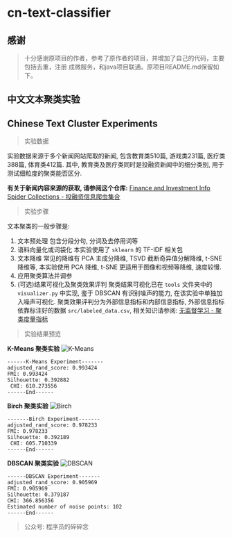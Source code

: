 # cn-text-classifier
## 感谢
>  十分感谢原项目的作者，参考了原作者的项目，并增加了自己的代码，主要包括去重，注册
> 成微服务，和java项目联通。原项目README.md保留如下。
## 中文文本聚类实验
## Chinese Text Cluster Experiments


>实验数据

实验数据来源于多个新闻网站爬取的新闻, 包含教育类510篇, 游戏类231篇, 医疗类388篇, 体育类412篇.
其中, 教育类及医疗类同时是投融资新闻中的细分类别, 用于测试细粒度的聚类能否区分.

**有关于新闻内容来源的获取, 请参阅这个仓库:** [Finance and Investment Info Spider Collections - 投融资信息爬虫集合
](https://github.com/FesonX/finvest-spider)


>实验步骤

文本聚类的一般步骤是:
1. 文本预处理
包含分段分句, 分词及去停用词等
2. 语料向量化或词袋化
本实验使用了 `sklearn` 的 TF-IDF 相关包
3. 文本降维
常见的降维有 PCA 主成分降维, TSVD 截断奇异值分解降维, t-SNE降维等, 本实验使用 PCA 降维, t-SNE 更适用于图像和视频等降维, 速度较慢.
4. 应用聚类算法并调参
5. (可选)结果可视化及聚类效果评判
聚类结果可视化已在 `tools` 文件夹中的 `visualizer.py` 中实现, 鉴于 DBSCAN 有识别噪声的能力, 在该实验中单独加入噪声可视化.
聚类效果评判分为外部信息指标和内部信息指标, 外部信息指标依靠标注好的数据 `src/labeled_data.csv`, 相关知识请参阅:
[无监督学习 - 聚类度量指标](https://www.jianshu.com/p/611ecd46bd35)

>实验结果预览

**K-Means 聚类实验**
![K-Means](https://upload-images.jianshu.io/upload_images/5530017-81f526af29d27a13.png?imageMogr2/auto-orient/strip%7CimageView2/2/w/1240)
```shell
------K-Means Experiment-------
adjusted_rand_score: 0.993424
FMI: 0.993424
Silhouette: 0.392882
 CHI: 610.273556
------End------
```

**Birch 聚类实验**
![Birch](https://upload-images.jianshu.io/upload_images/5530017-fd9b85232307e60e.png?imageMogr2/auto-orient/strip%7CimageView2/2/w/1240)
```shell
-------Birch Experiment-------
adjusted_rand_score: 0.978233
FMI: 0.978233
Silhouette: 0.392189
 CHI: 605.710339
------End------
```

**DBSCAN 聚类实验**
![DBSCAN](https://upload-images.jianshu.io/upload_images/5530017-7673094ee2fb30d0.png?imageMogr2/auto-orient/strip%7CimageView2/2/w/1240)
```shell
------DBSCAN Experiment-------
adjusted_rand_score: 0.905969
FMI: 0.905969
Silhouette: 0.379187
CHI: 366.856356
Estimated number of noise points: 102 
------End------
```

>公众号: 程序员的碎碎念

